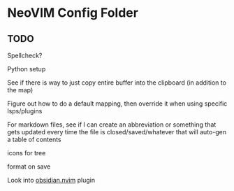 # NeoVIM Config Folder
## TODO
Spellcheck?

Python setup

See if there is way to just copy entire buffer into the clipboard (in addition to the <C-a> map)

Figure out how to do a default mapping, then override it when using specific lsps/plugins

For markdown files, see if I can create an abbreviation or something that gets updated every time the file is closed/saved/whatever that will auto-gen a table of contents

icons for tree

format on save

Look into [obsidian.nvim](https://github.com/epwalsh/obsidian.nvim) plugin
